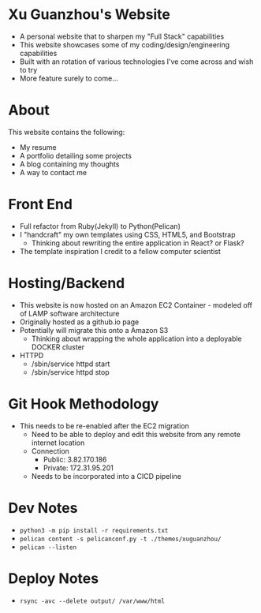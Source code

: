 # Xu Guanzhou's Website
* A personal website that to sharpen my "Full Stack" capabilities
* This website showcases some of my coding/design/engineering capabilities
* Built with an rotation of various technologies I've come across and wish to try
* More feature surely to come...

# About
This website contains the following:
* My resume
* A portfolio detailing some projects
* A blog containing my thoughts
* A way to contact me

# Front End
* Full refactor from Ruby(Jekyll) to Python(Pelican)
* I "handcraft" my own templates using CSS, HTML5, and Bootstrap
  * Thinking about rewriting the entire application in React? or Flask?
* The template inspiration I credit to a fellow computer scientist

# Hosting/Backend
* This website is now hosted on an Amazon EC2 Container - modeled off of LAMP software architecture
* Originally hosted as a github.io page
* Potentially will migrate this onto a Amazon S3
  * Thinking about wrapping the whole application into a deployable DOCKER cluster
* HTTPD
  * /sbin/service httpd start
  * /sbin/service httpd stop

# Git Hook Methodology
* This needs to be re-enabled after the EC2 migration
  * Need to be able to deploy and edit this website from any remote internet location
  * Connection
    * Public: 3.82.170.186
	* Private: 172.31.95.201
  * Needs to be incorporated into a CICD pipeline

# Dev Notes
* ```python3 -m pip install -r requirements.txt```
* ```pelican content -s pelicanconf.py -t ./themes/xuguanzhou/```
* ```pelican --listen```

# Deploy Notes
* ```rsync -avc --delete output/ /var/www/html```
